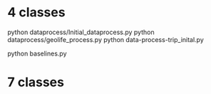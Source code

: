 # 4 classes
python dataprocess/Initial_dataprocess.py
python dataprocess/geolife_process.py
python data-process-trip_inital.py

python baselines.py



# 7 classes